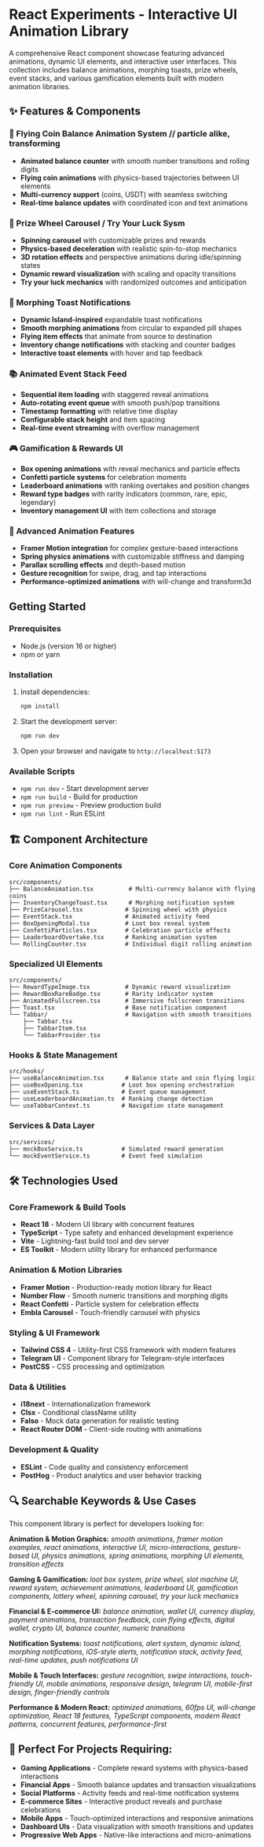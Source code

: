 # React Experiments - Interactive UI Animation Library

A comprehensive React component showcase featuring advanced animations, dynamic UI elements, and interactive user interfaces. This collection includes balance animations, morphing toasts, prize wheels, event stacks, and various gamification elements built with modern animation libraries.

## ✨ Features & Components

### 🎯 Flying Coin Balance Animation System // particle alike, transforming
- **Animated balance counter** with smooth number transitions and rolling digits
- **Flying coin animations** with physics-based trajectories between UI elements  
- **Multi-currency support** (coins, USDT) with seamless switching
- **Real-time balance updates** with coordinated icon and text animations

### 🎁 Prize Wheel Carousel / Try Your Luck Sysm  
- **Spinning carousel** with customizable prizes and rewards
- **Physics-based deceleration** with realistic spin-to-stop mechanics
- **3D rotation effects** and perspective animations during idle/spinning states
- **Dynamic reward visualization** with scaling and opacity transitions
- **Try your luck mechanics** with randomized outcomes and anticipation

### 🔔 Morphing Toast Notifications
- **Dynamic Island-inspired** expandable toast notifications
- **Smooth morphing animations** from circular to expanded pill shapes
- **Flying item effects** that animate from source to destination
- **Inventory change notifications** with stacking and counter badges
- **Interactive toast elements** with hover and tap feedback

### 📚 Animated Event Stack Feed
- **Sequential item loading** with staggered reveal animations
- **Auto-rotating event queue** with smooth push/pop transitions  
- **Timestamp formatting** with relative time display
- **Configurable stack height** and item spacing
- **Real-time event streaming** with overflow management

### 🎮 Gamification & Rewards UI
- **Box opening animations** with reveal mechanics and particle effects
- **Confetti particle systems** for celebration moments
- **Leaderboard animations** with ranking overtakes and position changes
- **Reward type badges** with rarity indicators (common, rare, epic, legendary)
- **Inventory management UI** with item collections and storage

### 🎨 Advanced Animation Features
- **Framer Motion integration** for complex gesture-based interactions
- **Spring physics animations** with customizable stiffness and damping
- **Parallax scrolling effects** and depth-based motion
- **Gesture recognition** for swipe, drag, and tap interactions
- **Performance-optimized animations** with will-change and transform3d

## Getting Started

### Prerequisites

- Node.js (version 16 or higher)
- npm or yarn

### Installation

1. Install dependencies:
   ```bash
   npm install
   ```

2. Start the development server:
   ```bash
   npm run dev
   ```

3. Open your browser and navigate to `http://localhost:5173`

### Available Scripts

- `npm run dev` - Start development server
- `npm run build` - Build for production
- `npm run preview` - Preview production build
- `npm run lint` - Run ESLint

## 🏗️ Component Architecture

### Core Animation Components
```
src/components/
├── BalanceAnimation.tsx          # Multi-currency balance with flying coins
├── InventoryChangeToast.tsx      # Morphing notification system  
├── PrizeCarousel.tsx            # Spinning wheel with physics
├── EventStack.tsx               # Animated activity feed
├── BoxOpeningModal.tsx          # Loot box reveal system
├── ConfettiParticles.tsx        # Celebration particle effects
├── LeaderboardOvertake.tsx      # Ranking animation system
└── RollingCounter.tsx           # Individual digit rolling animation
```

### Specialized UI Elements
```
src/components/
├── RewardTypeImage.tsx          # Dynamic reward visualization
├── RewardBoxRareBadge.tsx       # Rarity indicator system
├── AnimatedFullscreen.tsx       # Immersive fullscreen transitions
├── Toast.tsx                    # Base notification component
└── Tabbar/                      # Navigation with smooth transitions
    ├── Tabbar.tsx
    ├── TabbarItem.tsx
    └── TabbarProvider.tsx
```

### Hooks & State Management
```
src/hooks/
├── useBalanceAnimation.tsx      # Balance state and coin flying logic
├── useBoxOpening.tsx           # Loot box opening orchestration
├── useEventStack.ts            # Event queue management
├── useLeaderboardAnimation.ts  # Ranking change detection
└── useTabbarContext.ts         # Navigation state management
```

### Services & Data Layer
```
src/services/
├── mockBoxService.ts           # Simulated reward generation
└── mockEventService.ts         # Event feed simulation
```

## 🛠️ Technologies Used

### Core Framework & Build Tools
- **React 18** - Modern UI library with concurrent features
- **TypeScript** - Type safety and enhanced development experience
- **Vite** - Lightning-fast build tool and dev server
- **ES Toolkit** - Modern utility library for enhanced performance

### Animation & Motion Libraries  
- **Framer Motion** - Production-ready motion library for React
- **Number Flow** - Smooth numeric transitions and morphing digits
- **React Confetti** - Particle system for celebration effects
- **Embla Carousel** - Touch-friendly carousel with physics

### Styling & UI Framework
- **Tailwind CSS 4** - Utility-first CSS framework with modern features
- **Telegram UI** - Component library for Telegram-style interfaces  
- **PostCSS** - CSS processing and optimization

### Data & Utilities
- **i18next** - Internationalization framework
- **Clsx** - Conditional className utility
- **Falso** - Mock data generation for realistic testing
- **React Router DOM** - Client-side routing with animations

### Development & Quality
- **ESLint** - Code quality and consistency enforcement
- **PostHog** - Product analytics and user behavior tracking

## 🔍 Searchable Keywords & Use Cases

This component library is perfect for developers looking for:

**Animation & Motion Graphics:**
*smooth animations, framer motion examples, react animations, interactive UI, micro-interactions, gesture-based UI, physics animations, spring animations, morphing UI elements, transition effects*

**Gaming & Gamification:**
*loot box system, prize wheel, slot machine UI, reward system, achievement animations, leaderboard UI, gamification components, lottery wheel, spinning carousel, try your luck mechanics*

**Financial & E-commerce UI:**
*balance animation, wallet UI, currency display, payment animations, transaction feedback, coin flying effects, digital wallet, crypto UI, balance counter, numeric transitions*

**Notification Systems:**
*toast notifications, alert system, dynamic island, morphing notifications, iOS-style alerts, notification stack, activity feed, real-time updates, push notifications UI*

**Mobile & Touch Interfaces:**
*gesture recognition, swipe interactions, touch-friendly UI, mobile animations, responsive design, telegram UI, mobile-first design, finger-friendly controls*

**Performance & Modern React:**
*optimized animations, 60fps UI, will-change optimization, React 18 features, TypeScript components, modern React patterns, concurrent features, performance-first*

## 🎯 Perfect For Projects Requiring:

- **Gaming Applications** - Complete reward systems with physics-based interactions
- **Financial Apps** - Smooth balance updates and transaction visualizations  
- **Social Platforms** - Activity feeds and real-time notification systems
- **E-commerce Sites** - Interactive product reveals and purchase celebrations
- **Mobile Apps** - Touch-optimized interactions and responsive animations
- **Dashboard UIs** - Data visualization with smooth transitions and updates
- **Progressive Web Apps** - Native-like interactions and micro-animations
